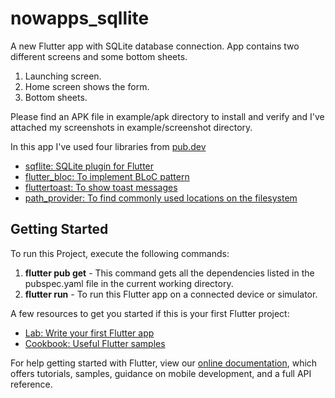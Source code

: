 # nowapps_sqllite

A new Flutter app with SQLite database connection. App contains two different screens and some bottom sheets.
  1) Launching screen.
  2) Home screen shows the form.
  3) Bottom sheets. 
  
Please find an APK file in example/apk directory to install and verify and I've attached my screenshots in example/screenshot directory.

In this app I've used four libraries from [pub.dev](https://pub.dev/)
- [sqflite: SQLite plugin for Flutter](https://pub.dev/packages/sqflite)
- [flutter_bloc: To implement BLoC pattern](https://pub.dev/packages/flutter_bloc)
- [fluttertoast: To show toast messages](https://pub.dev/packages/fluttertoast)
- [path_provider: To find commonly used locations on the filesystem](https://pub.dev/packages/path_provider)

## Getting Started

To run this Project, execute the following commands:
01. **flutter pub get** - This command gets all the dependencies listed in the pubspec.yaml file in the current working directory.
02. **flutter run** - To run this Flutter app on a connected device or simulator.

A few resources to get you started if this is your first Flutter project:

- [Lab: Write your first Flutter app](https://flutter.dev/docs/get-started/codelab)
- [Cookbook: Useful Flutter samples](https://flutter.dev/docs/cookbook)

For help getting started with Flutter, view our
[online documentation](https://flutter.dev/docs), which offers tutorials,
samples, guidance on mobile development, and a full API reference.
